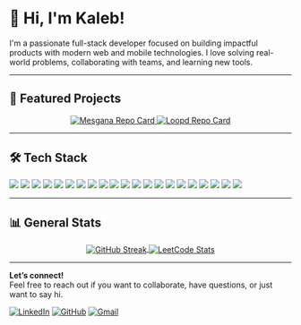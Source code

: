 # 👋 Hi, I'm Kaleb!

I'm a passionate full-stack developer focused on building impactful products with modern web and mobile technologies. I love solving real-world problems, collaborating with teams, and learning new tools.

---

## 🚀 Featured Projects

<div align="center">
  <a href="https://github.com/mk1316/mesgana">
    <img src="https://github-readme-stats.vercel.app/api/pin/?username=mk1316&repo=mesgana&theme=dark&hide_border=true" alt="Mesgana Repo Card" />
  </a>
  <a href="https://github.com/mk1316/loopd">
    <img src="https://github-readme-stats.vercel.app/api/pin/?username=mk1316&repo=loopd&theme=dark&hide_border=true" alt="Loopd Repo Card" />
  </a>
</div>

---

## 🛠️ Tech Stack

![](https://img.shields.io/badge/Code-Python-informational?style=flat&logo=python&logoColor=white&color=3776AB)
![](https://img.shields.io/badge/Code-JavaScript-informational?style=flat&logo=javascript&logoColor=black&color=F7DF1E)
![](https://img.shields.io/badge/Code-TypeScript-informational?style=flat&logo=typescript&logoColor=white&color=3178C6)
![](https://img.shields.io/badge/Code-React-informational?style=flat&logo=react&logoColor=20232A&color=61DAFB)
![](https://img.shields.io/badge/Code-React_Native-informational?style=flat&logo=react&logoColor=61DAFB&color=20232A)
![](https://img.shields.io/badge/Code-Next.js-informational?style=flat&logo=next.js&logoColor=white&color=000000)
![](https://img.shields.io/badge/Code-Redux-informational?style=flat&logo=redux&logoColor=white&color=764ABC)
![](https://img.shields.io/badge/Code-Zustand-informational?style=flat&logo=zustand&logoColor=black&color=FFB300)
![](https://img.shields.io/badge/Code-TailwindCSS-informational?style=flat&logo=tailwind-css&logoColor=white&color=06B6D4)
![](https://img.shields.io/badge/Code-Firebase-informational?style=flat&logo=firebase&logoColor=white&color=FFCA28)
![](https://img.shields.io/badge/Code-Supabase-informational?style=flat&logo=supabase&logoColor=white&color=3ECF8E)
![](https://img.shields.io/badge/Code-Google_Cloud-informational?style=flat&logo=google-cloud&logoColor=white&color=4285F4)
![](https://img.shields.io/badge/Code-FastAPI-informational?style=flat&logo=fastapi&logoColor=white&color=009688)
![](https://img.shields.io/badge/Code-Vercel-informational?style=flat&logo=vercel&logoColor=white&color=000000)
![](https://img.shields.io/badge/Code-Git-informational?style=flat&logo=git&logoColor=white&color=F05032)
![](https://img.shields.io/badge/Code-Docker-informational?style=flat&logo=docker&logoColor=white&color=2496ED)
![](https://img.shields.io/badge/Code-Rust-informational?style=flat&logo=rust&logoColor=white&color=DEA584)
![](https://img.shields.io/badge/Framework-Tauri-informational?style=flat&logo=tauri&logoColor=white&color=FFC131)
![](https://img.shields.io/badge/Database-SQLite-informational?style=flat&logo=sqlite&logoColor=white&color=003B57)
![](https://img.shields.io/badge/Database-PostgreSQL-informational?style=flat&logo=postgresql&logoColor=white&color=336791)
![](https://img.shields.io/badge/Build-Node.js-informational?style=flat&logo=nodedotjs&logoColor=white&color=339933)

---

## 📊 General Stats

<div align="center">
  <a href="https://github.com/mk1316">
    <img align="center" src="https://streak-stats.demolab.com/?user=mk1316&theme=dark&hide_border=true&date_format=M%20j%5B%2C%20Y%5D" alt="GitHub Streak" />
  </a>
  <a href="https://leetcode.com/mk1316">
    <img align="center" src="https://leetcard.jacoblin.cool/mk1316?theme=dark&hide_avatar=true&hide_rank=true&hide_title=true" alt="LeetCode Stats" />
  </a>
</div>

---

**Let’s connect!**  
Feel free to reach out if you want to collaborate, have questions, or just want to say hi.

[![LinkedIn](https://img.shields.io/badge/LinkedIn-0077B5?style=for-the-badge&logo=linkedin&logoColor=white)](https://www.linkedin.com/in/kalebft)
[![GitHub](https://img.shields.io/badge/GitHub-181717?style=for-the-badge&logo=github&logoColor=white)](https://github.com/mk1316)
[![Gmail](https://img.shields.io/badge/Email-D14836?style=for-the-badge&logo=gmail&logoColor=white)](mailto:tsegkaleb@gmail.com)
